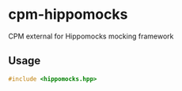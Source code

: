 # cpm-hippomocks
CPM external for Hippomocks mocking framework

## Usage


```c++
#include <hippomocks.hpp>
```
